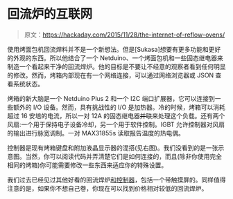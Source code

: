 # 回流炉的互联网

> 原文：<https://hackaday.com/2015/11/28/the-internet-of-reflow-ovens/>

使用烤面包机回流焊料并不是一个新想法。但是[Sukasa]想要有更多功能和更好的外观的东西。所以他结合了一个 Netduino、一个烤面包机和一些固态继电器来制造一个看起来干净的回流焊炉。他的目标是不要让不经意的观察者看到任何明显的修改。然而，烤箱内部现在有一个网络连接，可以通过网络浏览器或 JSON 查看系统状态。

烤箱的新大脑是一个 Netduino Plus 2 和一个 I2C 端口扩展器，它可以连接到一些额外的 I/O 设备。然而，具有挑战性的 I/O 是加热器。冷的时候，烤箱可以消耗超过 16 安培的电流，所以一对 12A 的固态继电器~~并联~~来处理这个负载。还有两个风扇:一个用于保持电子设备冷却，另一个用于软件控制。IGBT 允许控制器对风扇的输出进行脉宽调制。一对 MAX31855s 读取报告温度的热电偶。

控制器是现有烤箱键盘和附加液晶显示器的混搭(见右图)。我们没看到的是一张示意图。当然，你可以阅读代码并弄清楚它们是如何连接的，而且(除非你使用完全相同的烤箱)你可能需要修改一些东西来适应你的特殊设置。

我们过去已经见过其他好看的回流焊炉[和控制器](http://hackaday.com/2015/07/15/android-based-reflow-brings-solder-profiles-to-your-lab/)，包括一个带触摸屏的。同样值得注意的是，如果你不想自己卷，你现在可以找到价格相对较低的回流焊炉。